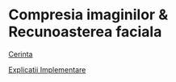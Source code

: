 # Compresia imaginilor & Recunoasterea faciala

[Cerinta](https://github.com/cristysandu/-Compresia-imaginilor-Recunoasterea-faciala-/blob/master/Tema2_MN_2019.pdf)

[Explicatii Implementare](https://github.com/cristysandu/-Compresia-imaginilor-Recunoasterea-faciala-/blob/master/README.pdf)
